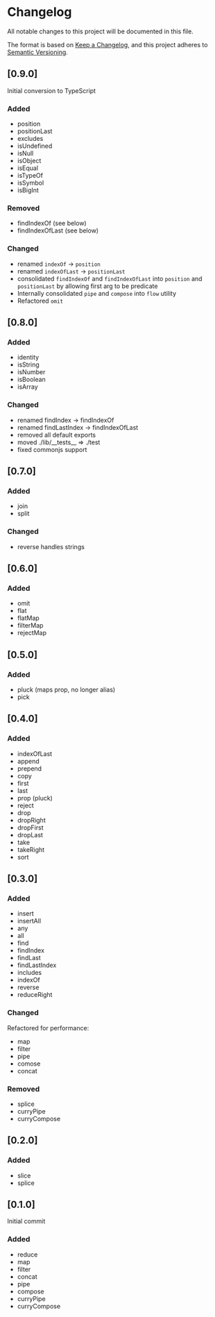 # Changelog

All notable changes to this project will be documented in this file.

The format is based on [Keep a Changelog](https://keepachangelog.com/en/1.0.0/),
and this project adheres to [Semantic Versioning](https://semver.org/spec/v2.0.0.html).

## [0.9.0]

Initial conversion to TypeScript

### Added

- position
- positionLast
- excludes
- isUndefined
- isNull
- isObject
- isEqual
- isTypeOf
- isSymbol
- isBigInt

### Removed
- findIndexOf (see below)
- findIndexOfLast (see below)

### Changed

- renamed `indexOf` -> `position`
- renamed `indexOfLast` -> `positionLast`
- consolidated `findIndexOf` and `findIndexOfLast` into `position` and
  `positionLast` by allowing first arg to be predicate
- Internally consolidated `pipe` and `compose` into `flow` utility
- Refactored `omit`

## [0.8.0]

### Added

- identity
- isString
- isNumber
- isBoolean
- isArray

### Changed

- renamed findIndex -> findIndexOf
- renamed findLastIndex -> findIndexOfLast
- removed all default exports
- moved ./lib/\_\_tests__ => ./test
- fixed commonjs support

## [0.7.0]

### Added

- join
- split

### Changed

- reverse handles strings

## [0.6.0]

### Added

- omit
- flat
- flatMap
- filterMap
- rejectMap

## [0.5.0]

### Added

- pluck (maps prop, no longer alias)
- pick

## [0.4.0]

### Added

- indexOfLast
- append
- prepend
- copy
- first
- last
- prop (pluck)
- reject
- drop
- dropRight
- dropFirst
- dropLast
- take
- takeRight
- sort

## [0.3.0]

### Added

- insert
- insertAll
- any
- all
- find
- findIndex
- findLast
- findLastIndex
- includes
- indexOf
- reverse
- reduceRight

### Changed

Refactored for performance:
- map
- filter
- pipe
- comose
- concat

### Removed
- splice
- curryPipe
- curryCompose

## [0.2.0]

### Added

- slice
- splice

## [0.1.0]

Initial commit

### Added

- reduce
- map
- filter
- concat
- pipe
- compose
- curryPipe
- curryCompose
